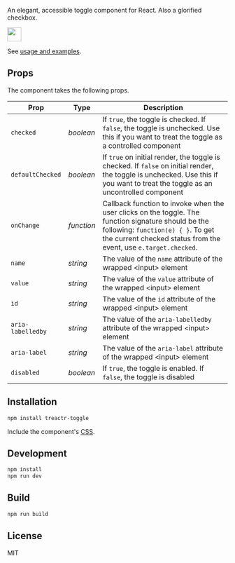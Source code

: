 An elegant, accessible toggle component for React. Also a glorified checkbox.

<img src="https://camo.githubusercontent.com/7b82df5ece8794631d7b004a6fd1d9fe32a336b6/68747470733a2f2f64337676366c703535716a6171632e636c6f756466726f6e742e6e65742f6974656d732f334132783052335a3245337130523069304531692f53637265656e2532305265636f7264696e67253230323031362d31312d3234253230617425323031312e3433253230414d2e6769663f582d436c6f75644170702d56697369746f722d49643d643661386464343439306336316166646261386130613230383232373361613126763d3631613139333333" height="32px" />

See [usage and examples](http://aaronshaf.github.io/react-toggle/).

## Props

The component takes the following props.

| Prop              | Type       | Description |
|-------------------|------------|-------------|
| `checked`         | _boolean_  | If `true`, the toggle is checked. If `false`, the toggle is unchecked. Use this if you want to treat the toggle as a controlled component |
| `defaultChecked`  | _boolean_  | If `true` on initial render, the toggle is checked. If `false` on initial render, the toggle is unchecked. Use this if you want to treat the toggle as an uncontrolled component |
| `onChange`        | _function_ | Callback function to invoke when the user clicks on the toggle. The function signature should be the following: `function(e) { }`. To get the current checked status from the event, use `e.target.checked`. |
| `name`            | _string_   | The value of the `name` attribute of the wrapped \<input\> element |
| `value`           | _string_   | The value of the `value` attribute of the wrapped \<input\> element |
| `id`              | _string_   | The value of the `id` attribute of the wrapped \<input\> element |
| `aria-labelledby` | _string_   | The value of the `aria-labelledby` attribute of the wrapped \<input\> element |
| `aria-label`      | _string_   | The value of the `aria-label` attribute of the wrapped \<input\> element |
| `disabled`        | _boolean_  | If `true`, the toggle is enabled. If `false`, the toggle is disabled |

## Installation

```bash
npm install treactr-toggle
```

Include the component's [CSS](./style.css).

## Development

```javascript
npm install
npm run dev
```

## Build

```javascript
npm run build
```

## License

MIT

